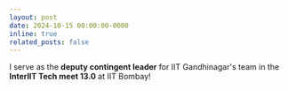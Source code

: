 ```yaml
---
layout: post
date: 2024-10-15 00:00:00-0000
inline: true
related_posts: false
---
```


I serve as the **deputy contingent leader** for IIT Gandhinagar's team in the **InterIIT Tech meet 13.0** at IIT Bombay!
